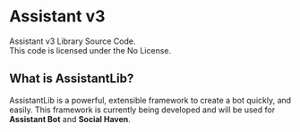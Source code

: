 # Assistant v3

Assistant v3 Library Source Code. <br />
This code is licensed under the No License.


## What is AssistantLib?
AssistantLib is a powerful, extensible framework to create a bot quickly, and easily.
This framework is currently being developed and will be used for **Assistant Bot** and **Social Haven**.